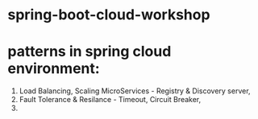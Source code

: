 # spring-boot-cloud-workshop
# patterns in spring cloud environment:

1) Load Balancing, Scaling MicroServices - Registry & Discovery server,
2) Fault Tolerance & Resilance - Timeout, Circuit Breaker,
3) 

